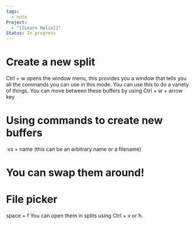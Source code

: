 ```yaml
---
tags:
  - note
Project:
  - "[[Learn Helix]]"
Status: In progress
---
```

# Create a new split
Ctrl + w opens the window menu, this provides you a window that tells you all the commands you can use in this mode. 
You can use this to do a variety of things.
You can move between these buffers by using
Ctrl + w + arrow key

# Using commands to create new buffers
:vs + name (this can be an arbitrary name or a filename)

# You can swap them around!

# File picker
space + f
You can open them in splits using Ctrl + v or h.
